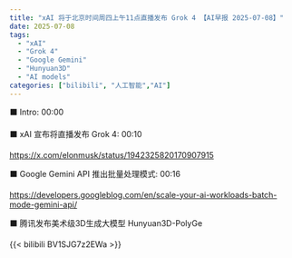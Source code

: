 ```yaml
---
title: "xAI 将于北京时间周四上午11点直播发布 Grok 4 【AI早报 2025-07-08】"
date: 2025-07-08
tags:
  - "xAI"
  - "Grok 4"
  - "Google Gemini"
  - "Hunyuan3D"
  - "AI models"
categories: ["bilibili", "人工智能","AI"]
---
```


⬛️ Intro: 00:00

⬛️ xAI 宣布将直播发布 Grok 4: 00:10

https://x.com/elonmusk/status/1942325820170907915

⬛️ Google Gemini API 推出批量处理模式: 00:16

https://developers.googleblog.com/en/scale-your-ai-workloads-batch-mode-gemini-api/

⬛️ 腾讯发布美术级3D生成大模型 Hunyuan3D-PolyGe

{{< bilibili BV1SJG7z2EWa >}}